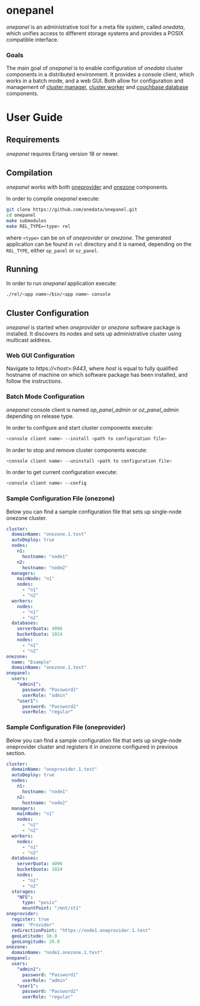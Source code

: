 # onepanel

*onepanel* is an administrative tool for a meta file system, called *onedata*,
which unifies access to different storage systems and provides a POSIX
compatible interface.

### Goals

The main goal of *onepanel* is to enable configuration of *onedata* cluster
components in a distributed environment. It provides a console client, which
works in a batch mode, and a web GUI. Both allow for configuration and
management of [cluster manager](https://github.com/onedata/cluster-manager),
[cluster worker](https://github.com/onedata/cluster-worker) and
[couchbase database](http://www.couchbase.com/) components.

# User Guide

## Requirements

*onepanel* requires Erlang version 18 or newer.

## Compilation

*onepanel* works with both [oneprovider](https://github.com/onedata/op-worker)
and [onezone](https://github.com/onedata/oz-worker) components.

In order to compile *onepanel* execute:

```bash
git clone https://github.com/onedata/onepanel.git
cd onepanel
make submodules
make REL_TYPE=<type> rel
```

where `<type>` can be on of *oneprovider* or *onezone*. The generated application can be found in `rel` directory and it is named, depending on the `REL_TYPE`, either `op_panel` or `oz_panel`.

## Running

In order to run *onepanel* application execute:

```bash
./rel/<app name>/bin/<app name> console
```

## Cluster Configuration

*onepanel* is started when *oneprovider* or *onezone* software package is
installed. It discovers its nodes and sets up administrative cluster using
multicast address.

### Web GUI Configuration

Navigate to *https://\<host\>:9443*, where *host* is equal to fully qualified hostname of machine on which software package has been installed, and follow the instructions.

### Batch Mode Configuration

*onepanel* console client is named *op_panel_admin* or *oz_panel_admin* depending on release type.

In order to configure and start cluster components execute:

```bash
<console client name> --install <path to configuration file>
```

In order to stop and remove cluster components execute:

```bash
<console client name> --uninstall <path to configuration file>
```

In order to get current configuration execute:

```bash
<console client name> --config
```

### Sample Configuration File (onezone)

Below you can find a sample configuration file that sets up single-node onezone
cluster.

```yaml
cluster:
  domainName: "onezone.1.test"
  autoDeploy: true
  nodes:
    n1:
      hostname: "node1"
    n2:
      hostname: "node2"
  managers:
    mainNode: "n1"
    nodes:
      - "n1"
      - "n2"
  workers:
    nodes:
      - "n1"
      - "n2"
  databases:
    serverQuota: 4096
    bucketQuota: 1024
    nodes:
      - "n1"
      - "n2"
onezone:
  name: "Example"
  domainName: "onezone.1.test"
onepanel:
  users:
    "admin1":
      password: "Password1"
      userRole: "admin"
    "user1":
      password: "Password2"
      userRole: "regular"
```

### Sample Configuration File (oneprovider)

Below you can find a sample configuration file that sets up single-node
oneprovider cluster and registers it in onezone configured in previous section.

```yaml
cluster:
  domainName: "oneprovider.1.test"
  autoDeploy: true
  nodes:
    n1:
      hostname: "node1"
    n2:
      hostname: "node2"
  managers:
    mainNode: "n1"
    nodes:
      - "n1"
      - "n2"
  workers:
    nodes:
      - "n1"
      - "n2"
  databases:
    serverQuota: 4096
    bucketQuota: 1024
    nodes:
      - "n1"
      - "n2"
  storages:
    "NFS":
      type: "posix"
      mountPoint: "/mnt/st1"
oneprovider:
  register: true
  name: "Provider"
  redirectionPoint: "https://node1.oneprovider.1.test"
  geoLatitude: 10.0
  geoLongitude: 20.0
onezone:
  domainName: "node1.onezone.1.test"
onepanel:
  users:
    "admin1":
      password: "Password1"
      userRole: "admin"
    "user1":
      password: "Password2"
      userRole: "regular"
```
